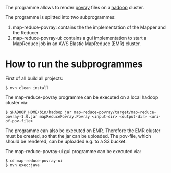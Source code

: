 The programme allows to render [povray](http://www.povray.org/) files on a [hadoop](http://hadoop.apache.org/) cluster.

The programme is splitted into two subprogrammes:

1. map-reduce-povray: contains the the implementation of the Mapper and the Reducer
1. map-reduce-povray-ui: contains a gui implementation to start a MapReduce job in an AWS Elastic MapReduce (EMR) cluster.

How to run the subprogrammes
============================

First of all build all projects:

	$ mvn clean install

The map-reduce-povray programme can be executed on a local hadoop cluster via:

	$ $HADOOP_HOME/bin/hadoop jar map-reduce-povray/target/map-reduce-povray-1.0.jar mapReducePovray.Povray <input-dir> <output-dir> <uri-of-pov-file>

The programme can also be executed on EMR. Therefore the EMR cluster must be created, so that the jar can be uploaded. The pov-file, which should be rendered, can be uploaded e.g. to a S3 bucket.

The map-reduce-povray-ui gui programme can be executed via:

	$ cd map-reduce-povray-ui
	$ mvn exec:java
